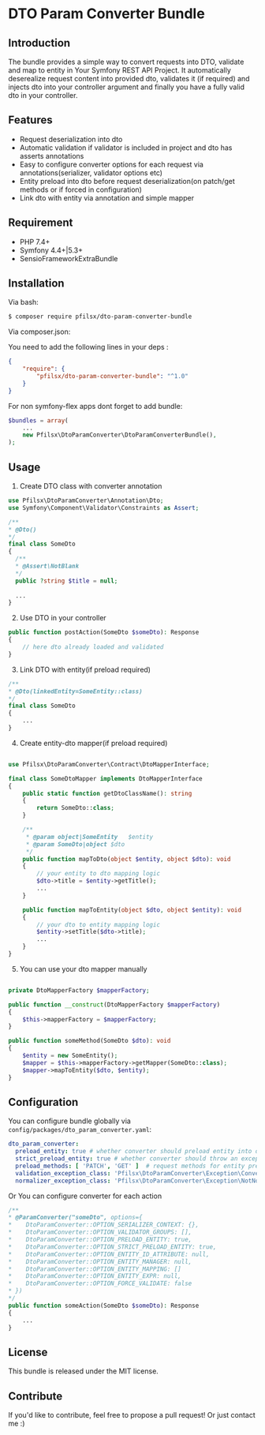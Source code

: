 DTO Param Converter Bundle
==============

Introduction
------------

The bundle provides a simple way to convert requests into DTO, validate and map to entity in Your Symfony REST API Project. It automatically deserealize request content into provided dto, validates it (if required) and injects dto into your controller argument and finally you have a fully valid dto in your controller.

Features
--------
* Request deserialization into dto 
* Automatic validation if validator is included in project and dto has asserts annotations
* Easy to configure converter options for each request via annotations(serializer, validator options etc)
* Entity preload into dto before request deserialization(on patch/get methods or if forced in configuration)
* Link dto with entity via annotation and simple mapper

Requirement
-----------
* PHP 7.4+
* Symfony 4.4+|5.3+
* SensioFrameworkExtraBundle

Installation
------------

Via bash:
```bash
$ composer require pfilsx/dto-param-converter-bundle
```
Via composer.json:

You need to add the following lines in your deps :
```json
{
    "require": {
        "pfilsx/dto-param-converter-bundle": "^1.0"
    }
}
```

For non symfony-flex apps dont forget to add bundle:
``` php
$bundles = array(
    ...
    new Pfilsx\DtoParamConverter\DtoParamConverterBundle(),
);
```

Usage
-----
1. Create DTO class with converter annotation
```php
use Pfilsx\DtoParamConverter\Annotation\Dto;
use Symfony\Component\Validator\Constraints as Assert;

/**
* @Dto() 
*/
final class SomeDto 
{
  /**
  * @Assert\NotBlank
  */
  public ?string $title = null;
  
  ...
}
```
2. Use DTO in your controller
```php
public function postAction(SomeDto $someDto): Response
{
    // here dto already loaded and validated
}
```

3. Link DTO with entity(if preload required)
```php
/**
* @Dto(linkedEntity=SomeEntity::class) 
*/
final class SomeDto 
{
    ...
}
```
4. Create entity-dto mapper(if preload required)
```php

use Pfilsx\DtoParamConverter\Contract\DtoMapperInterface;

final class SomeDtoMapper implements DtoMapperInterface
{
    public static function getDtoClassName(): string
    {
        return SomeDto::class;
    }

    /**
     * @param object|SomeEntity   $entity
     * @param SomeDto|object $dto
     */
    public function mapToDto(object $entity, object $dto): void
    {
        // your entity to dto mapping logic
        $dto->title = $entity->getTitle();
        ...
    }

    public function mapToEntity(object $dto, object $entity): void
    {
        // your dto to entity mapping logic
        $entity->setTitle($dto->title);
        ...
    }
}
```
5. You can use your dto mapper manually
```php

private DtoMapperFactory $mapperFactory;

public function __construct(DtoMapperFactory $mapperFactory)
{
    $this->mapperFactory = $mapperFactory;
}

public function someMethod(SomeDto $dto): void 
{
    $entity = new SomeEntity();
    $mapper = $this->mapperFactory->getMapper(SomeDto::class);
    $mapper->mapToEntity($dto, $entity);
}

```

Configuration
-------------
You can configure bundle globally via `config/packages/dto_param_converter.yaml`:

```yaml
dto_param_converter:
  preload_entity: true # whether converter should preload entity into dto before request mapping
  strict_preload_entity: true # whether converter should throw an exception if no entity to preload found
  preload_methods: [ 'PATCH', 'GET' ]  # request methods for entity preloading
  validation_exception_class: 'Pfilsx\DtoParamConverter\Exception\ConverterValidationException' # exception class should that be thrown on validation errors (if validation enabled)
  normalizer_exception_class: 'Pfilsx\DtoParamConverter\Exception\NotNormalizableConverterValueException' # exception class that should be thrown on normalization errors
```

Or You can configure converter for each action

```php
/**
* @ParamConverter("someDto", options={
*    DtoParamConverter::OPTION_SERIALIZER_CONTEXT: {},
*    DtoParamConverter::OPTION_VALIDATOR_GROUPS: [],
*    DtoParamConverter::OPTION_PRELOAD_ENTITY: true,
*    DtoParamConverter::OPTION_STRICT_PRELOAD_ENTITY: true,
*    DtoParamConverter::OPTION_ENTITY_ID_ATTRIBUTE: null,
*    DtoParamConverter::OPTION_ENTITY_MANAGER: null,
*    DtoParamConverter::OPTION_ENTITY_MAPPING: []
*    DtoParamConverter::OPTION_ENTITY_EXPR: null,
*    DtoParamConverter::OPTION_FORCE_VALIDATE: false
* })
*/
public function someAction(SomeDto $someDto): Response
{
    ...
}
```

License
-------

This bundle is released under the MIT license.

Contribute
----------

If you'd like to contribute, feel free to propose a pull request! Or just contact me :) 
